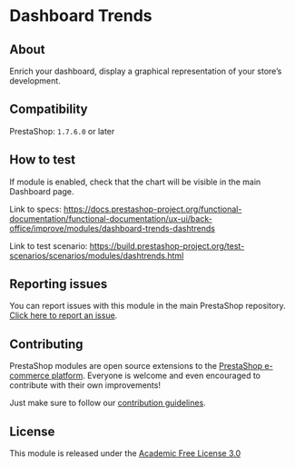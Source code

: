 # Dashboard Trends

## About

Enrich your dashboard, display a graphical representation of your store’s development.

## Compatibility

PrestaShop: `1.7.6.0` or later

## How to test

If module is enabled, check that the chart will be visible in the main Dashboard page.

Link to specs: https://docs.prestashop-project.org/functional-documentation/functional-documentation/ux-ui/back-office/improve/modules/dashboard-trends-dashtrends

Link to test scenario: https://build.prestashop-project.org/test-scenarios/scenarios/modules/dashtrends.html

## Reporting issues

You can report issues with this module in the main PrestaShop repository. [Click here to report an issue][report-issue]. 

## Contributing

PrestaShop modules are open source extensions to the [PrestaShop e-commerce platform][prestashop]. Everyone is welcome and even encouraged to contribute with their own improvements!

Just make sure to follow our [contribution guidelines][contribution-guidelines].

## License

This module is released under the [Academic Free License 3.0][AFL-3.0] 

[report-issue]: https://github.com/PrestaShop/PrestaShop/issues/new/choose
[prestashop]: https://www.prestashop-project.org/
[contribution-guidelines]: https://devdocs.prestashop.com/1.7/contribute/contribution-guidelines/project-modules/
[AFL-3.0]: https://opensource.org/licenses/AFL-3.0

